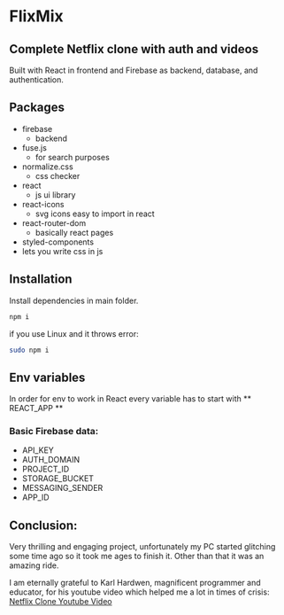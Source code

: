 # FlixMix

## Complete Netflix clone with auth and videos

Built with React in frontend and Firebase as backend, database, and authentication.

## Packages

- firebase
  - backend
- fuse.js
  - for search purposes
- normalize.css
  - css checker
- react
  - js ui library
- react-icons
  - svg icons easy to import in react
- react-router-dom
  - basically react pages
- styled-components
- lets you write css in js

## Installation

Install dependencies in main folder.

```sh
npm i
```

if you use Linux and it throws error:

```sh
sudo npm i
```

## Env variables

In order for env to work in React every variable has to start with ** REACT_APP **

### Basic Firebase data:

- API_KEY
- AUTH_DOMAIN
- PROJECT_ID
- STORAGE_BUCKET
- MESSAGING_SENDER
- APP_ID

## Conclusion:

Very thrilling and engaging project, unfortunately my PC started glitching some time ago so it took me ages to finish it.
Other than that it was an amazing ride.

I am eternally grateful to Karl Hardwen, magnificent programmer and educator, for his youtube video which helped me a lot in times of crisis:
[Netflix Clone Youtube Video](https://www.youtube.com/watch?v=x_EEwGe-a9o)
